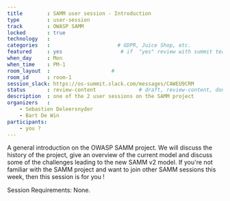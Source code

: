 ```yaml
---
title        : SAMM user session - Introduction
type         : user-session
track        : OWASP SAMM
locked       : true
technology   :
categories   :                      # GDPR, Juice Shop, etc.
featured     : yes                   # if  "yes" review with summit team
when_day     : Mon
when_time    : PM-1
room_layout  :                    #
room_id      : room-1
session_slack: https://os-summit.slack.com/messages/CAWEU9CRM
status       : review-content              # draft, review-content, done
description  : one of the 2 user sessions on the SAMM project
organizers   :
    - Sebastien Deleersnyder
    - Bart De Win
participants:
    - you ?
---
```


A general introduction on the OWASP SAMM project. We will discuss the history of the project, give an overview of the current model and discuss some of the challenges leading to the new SAMM v2 model. If you're not familiar with the SAMM project and want to join other SAMM sessions this week, then this session is for you !

Session Requirements: None.
